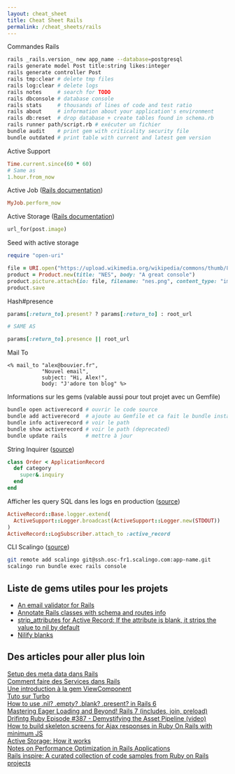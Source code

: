 ```yaml
---
layout: cheat_sheet
title: Cheat Sheet Rails
permalink: /cheat_sheets/rails
---
```


Commandes Rails

```bash
rails _rails.version_ new app_name --database=postgresql
rails generate model Post title:string likes:integer
rails generate controller Post
rails tmp:clear # delete tmp files
rails log:clear # delete logs
rails notes     # search for TODO
rails dbconsole # database console
rails stats     # thousands of lines of code and test ratio
rails about     # information about your application's environment
rails db:reset  # drop database + create tables found in schema.rb
rails runner path/script.rb # exécuter un fichier
bundle audit    # print gem with criticality security file
bundle outdated # print table with current and latest gem version
```

Active Support

```ruby
Time.current.since(60 * 60)
# Same as
1.hour.from_now
```

Active Job (<a href="https://guides.rubyonrails.org/active_job_basics.html" class="underlined" target="_blank">Rails documentation</a>)

```ruby
MyJob.perform_now
```

Active Storage (<a href="https://edgeguides.rubyonrails.org/active_storage_overview.html" class="underlined" target="_blank">Rails documentation</a>)

```ruby
url_for(post.image)
```


Seed with active storage

```ruby
require "open-uri"

file = URI.open("https://upload.wikimedia.org/wikipedia/commons/thumb/8/82/NES-Console-Set.jpg/1200px-NES-Console-Set.jpg")
product = Product.new(title: "NES", body: "A great console")
product.picture.attach(io: file, filename: "nes.png", content_type: "image/png")
product.save
```

Hash#presence

```ruby
params[:return_to].present? ? params[:return_to] : root_url

# SAME AS

params[:return_to].presence || root_url
```

Mail To

```erb
<% mail_to "alex@bouvier.fr",
           "Nouvel email",
           subject: "Hi, Alex!",
           body: "J'adore ton blog" %>
```

Informations sur les gems (valable aussi pour tout projet avec un Gemfile)

```bash
bundle open activerecord # ouvrir le code source
bundle add activerecord  # ajoute au Gemfile et ca fait le bundle install
bundle info activerecord # voir le path
bundle show activerecord # voir le path (deprecated)
bundle update rails      # mettre à jour
```

String Inquirer ([source](https://apidock.com/rails/ActiveSupport/StringInquirer))

```ruby
class Order < ApplicationRecord
  def category
    super&.inquiry
  end
end
```

Afficher les query SQL dans les logs en production ([source](https://stackoverflow.com/questions/2936000/how-to-show-sql-queries-run-in-the-rails-console/73826402#73826402))

```ruby
ActiveRecord::Base.logger.extend(
  ActiveSupport::Logger.broadcast(ActiveSupport::Logger.new(STDOUT))
)
ActiveRecord::LogSubscriber.attach_to :active_record
```

CLI Scalingo ([source](https://doc.scalingo.com/platform/cli/start))

```bash
git remote add scalingo git@ssh.osc-fr1.scalingo.com:app-name.git
scalingo run bundle exec rails console
```

<h2>Liste de gems utiles pour les projets</h2>

- [An email validator for Rails](https://github.com/K-and-R/email_validator)
- [Annotate Rails classes with schema and routes info](https://github.com/ctran/annotate_models)
- [strip_attributes for Active Record: If the attribute is blank, it strips the value to nil by default](https://github.com/rmm5t/strip_attributes)
- [Nilify blanks](https://github.com/rubiety/nilify_blanks)

<h2>Des articles pour aller plus loin</h2>

<a href="https://www.lewagon.com/blog/setup-meta-tags-rails" class="underlined" target="_blank">Setup des meta data dans Rails</a>
<br>
<a href="https://blog.appsignal.com/2020/06/17/using-service-objects-in-ruby-on-rails.html" class="underlined" target="_blank">Comment faire des Services dans Rails</a>
<br>
<a href="https://www.honeybadger.io/blog/ruby-view-components/" class="underlined" target="_blank">Une introduction à la gem ViewComponent</a>
<br>
<a href="https://www.hotrails.dev/"
   class="underlined"
   target="_blank">
  Tuto sur Turbo
</a>
<br>
<a href="https://medium.com/le-wagon/how-to-use-nil-blank-present-exists-in-rails-5-fe03e78ab979"
   class="underlined"
   target="_blank">
  How to use .nil? .empty? .blank? .present? in Rails 6
</a>
<br>
<a href="https://dev.to/ahmadraza/mastering-eager-loading-and-beyond-rails-7-5eie"
   class="underlined"
   target="_blank">
  Mastering Eager Loading and Beyond! Rails 7 (includes, join, preload)
</a>
<br>
<a href="https://www.youtube.com/watch?v=phAwVI2BcK4&t=155s&ab_channel=DriftingRuby"
   class="underlined"
   target="_blank">
  Drifintg Ruby Episode #387 - Demystifying the Asset Pipeline (video)
</a>
<br>
<a href="https://medium.com/@ungrandjour/how-to-build-skeleton-loaders-in-rails-with-ajax-and-very-little-js-b9177956f88b"
   class="underlined"
   target="_blank">
  How to build skeleton screens for Ajax responses in Ruby On Rails with minimum JS
</a>
<br>
<a href="https://discuss.rubyonrails.org/t/active-storage-in-production-lessons-learned-and-in-depth-look-at-how-it-works/83289"
   class="underlined"
   target="_blank">
  Active Storage: How it works
</a>
<br>
<a href="https://dev.to/haseebeqx/notes-on-performance-optimization-in-rails-applications-36cg"
   class="underlined"
   target="_blank">
  Notes on Performance Optimization in Rails Applications
</a>
<br>
<a href="https://railsinspire.com/"
   class="underlined"
   target="_blank">
  Rails inspire: A curated collection of code samples from Ruby on Rails projects
</a>
<br>
